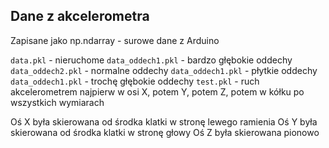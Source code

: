 ## Dane z akcelerometra

Zapisane jako np.ndarray - surowe dane z Arduino

`data.pkl` - nieruchome
`data_oddech1.pkl` - bardzo głębokie oddechy 
`data_oddech2.pkl` - normalne oddechy 
`data_oddech1.pkl` - płytkie oddechy 
`data_oddech1.pkl` - trochę głębokie oddechy 
`test.pkl` - ruch akcelerometrem najpierw w osi X, potem Y, potem Z, potem w kółku po wszystkich wymiarach

Oś X była skierowana od środka klatki w stronę lewego ramienia
Oś Y była skierowana od środka klatki w stronę głowy
Oś Z była skierowana pionowo